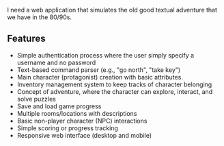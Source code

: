 I need a web application that simulates the old good textual adventure that we have in the 80/90s.

## Features

- Simple authentication process where the user simply specify a username and no password
- Text-based command parser (e.g., "go north", "take key")
- Main character (protagonist) creation with basic attributes.
- Inventory management system to keep tracks of character belonging
- Concept of adventure, where the character can explore, interact, and solve puzzles
- Save and load game progress
- Multiple rooms/locations with descriptions
- Basic non-player character (NPC) interactions
- Simple scoring or progress tracking
- Responsive web interface (desktop and mobile)

<!-- Add more features or details as needed -->
